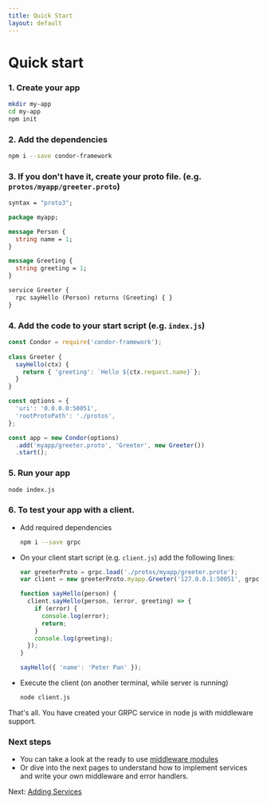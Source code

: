 ```yaml
---
title: Quick Start
layout: default
---
```


# Quick start

### 1. Create your app

```bash
mkdir my-app
cd my-app
npm init
```

### 2. Add the dependencies
  
```bash
npm i --save condor-framework
```

### 3. If you don't have it, create your proto file. (e.g. `protos/myapp/greeter.proto`)

```proto
syntax = "proto3";

package myapp;

message Person {
  string name = 1;
}

message Greeting {
  string greeting = 1;
}

service Greeter {
  rpc sayHello (Person) returns (Greeting) { }
}
```

### 4. Add the code to your start script (e.g. `index.js`)

```js
const Condor = require('condor-framework');
 
class Greeter {
  sayHello(ctx) {
    return { 'greeting': `Hello ${ctx.request.name}`};
  }
}

const options = {
  'uri': '0.0.0.0:50051',
  'rootProtoPath': './protos',
};

const app = new Condor(options)
  .add('myapp/greeter.proto', 'Greeter', new Greeter())
  .start();
```

### 5. Run your app

```bash
node index.js
```

### 6. To test your app with a client. 

  - Add required dependencies
  
    ```bash
    npm i --save grpc
    ```
  
  - On your client start script (e.g. `client.js`) add the following lines:
  
    ```js
    var greeterProto = grpc.load('./protos/myapp/greeter.proto');
    var client = new greeterProto.myapp.Greeter('127.0.0.1:50051', grpc.credentials.createInsecure());
    
    function sayHello(person) {
      client.sayHello(person, (error, greeting) => {
        if (error) {
          console.log(error);
          return;
        }
        console.log(greeting);
      });
    }
    
    sayHello({ 'name': 'Peter Pan' });
    ```
  
  - Execute the client (on another terminal, while server is running)
  
    ```bash
    node client.js
    ```

That's all. You have created your GRPC service in node js with middleware support.

### Next steps

- You can take a look at the ready to use [middleware modules](related-modules-and-middleware) 
- Or dive into the next pages to understand how to implement services and write your own middleware and error handlers.

Next: [Adding Services](adding-services)
